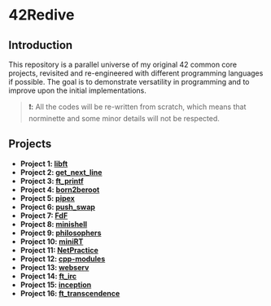 # 42Redive

## Introduction

This repository is a parallel universe of my original 42 common core projects, revisited and re-engineered with different programming languages if possible. The goal is to demonstrate versatility in programming and to improve upon the initial implementations.

> **❗:** All the codes will be re-written from scratch, which means that norminette and some minor details will not be respected.

## Projects

- **Project 1:  [libft](./libft/subject.md)**
- **Project 2:  [get_next_line](./get_next_line/subject.md)**
- **Project 3:  [ft_printf](./ft_printf/subject.md)**
- **Project 4:  [born2beroot](./born2beroot/subject.md)**
- **Project 5:  [pipex](./pipex/subject.md)**
- **Project 6:  [push_swap](./push_swap/subject.md)**
- **Project 7:  [FdF](./FdF/subject.md)**
- **Project 8:  [minishell](./minishell/subject.md)**
- **Project 9:  [philosophers](./philosophers/subject.md)**
- **Project 10: [miniRT](./miniRT/subject.md)**
- **Project 11: [NetPractice](./NetPractice/subject.md)**
- **Project 12: [cpp-modules](./cpp-modules/subject.md)**
- **Project 13: [webserv](./webserv/subject.md)**
- **Project 14: [ft_irc](./ft_irc/subject.md)**
- **Project 15: [inception](./inception/subject.md)**
- **Project 16: [ft_transcendence](./ft_transcendence/subject.md)**
